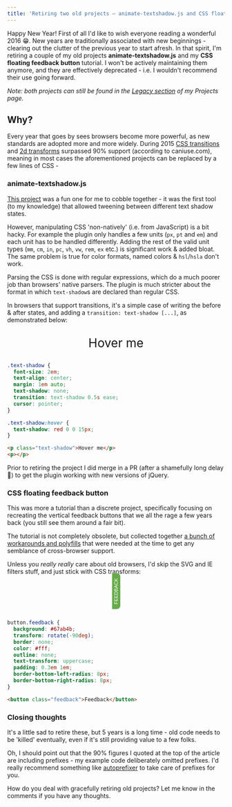 ```yaml
---
title: 'Retiring two old projects – animate-textshadow.js and CSS floating feedback button'
---
```


Happy New Year! First of all I'd like to wish everyone reading a wonderful 2016 😁. New years are traditionally associated with new beginnings - clearing out the clutter of the previous year to start afresh. In that spirit, I'm retiring a couple of my old projects **animate-textshadow.js** and my **CSS floating feedback button** tutorial. I won't be actively maintaining them anymore, and they are effectively deprecated - i.e. I wouldn't recommend their use going forward.

<!-- excerpt -->

_Note: both projects can still be found in the [Legacy section](/projects#legacy) of my Projects page._

## Why?

Every year that goes by sees browsers become more powerful, as new standards are adopted more and more widely. During 2015 [CSS transitions](http://caniuse.com/#feat=css-transitions) and [2d transforms](http://caniuse.com/#feat=transforms2d) surpassed 90% support (according to caniuse.com), meaning in most cases the aforementioned projects can be replaced by a few lines of CSS -

### animate-textshadow.js

[This project](https://web.archive.org/web/20150910071737/http://alexpeattie.com/projects/animate-textshadow/) was a fun one for me to cobble together - it was the first tool (to my knowledge) that allowed tweening between different text shadow states.

However, manipulating CSS 'non-natively' (i.e. from JavaScript) is a bit hacky. For example the plugin only handles a few units (`px`, `pt` and `em`) and each unit has to be handled differently. Adding the rest of the valid unit types (`mm`, `cm`, `in`, `pc`, `vh`, `vw`, `rem`, `ex` etc.) is significant work & added bloat. The same problem is true for color formats, named colors & `hsl`/`hsla` don't work.

Parsing the CSS is done with regular expressions, which do a much poorer job than browsers' native parsers. The plugin is much stricter about the format in which `text-shadow`s are declared than regular CSS.

In browsers that support transitions, it's a simple case of writing the before & after states, and adding a `transition: text-shadow [...]`, as demonstrated below:

<style>
.blog-TextShadowDemo {
  font-size: 2em;
  text-align: center;
  margin: 1em auto;
  text-shadow: none;
  transition: text-shadow 0.5s ease;
  cursor: pointer;
}

.blog-TextShadowDemo:hover {
  text-shadow: red 0 0 15px;
}
</style>
<p class='blog-TextShadowDemo'>Hover me</p>

```css
.text-shadow {
  font-size: 2em;
  text-align: center;
  margin: 1em auto;
  text-shadow: none;
  transition: text-shadow 0.5s ease;
  cursor: pointer;
}

.text-shadow:hover {
  text-shadow: red 0 0 15px;
}
```

```html
<p class="text-shadow">Hover me</p>
<p></p>
```

Prior to retiring the project I did merge in a PR (after a shamefully long delay 🙈) to get the plugin working with new versions of jQuery.

### CSS floating feedback button

This was more a tutorial than a discrete project, specifically focusing on recreating the vertical feedback buttons that we all the rage a few years back (you still see them around a fair bit).

The tutorial is not completely obsolete, but collected together [a bunch of workarounds and polyfills](https://web.archive.org/web/20150910072548/http://alexpeattie.com/projects/feedback_button/) that were needed at the time to get any semblance of cross-browser support.

Unless you _really really_ care about old browsers, I'd skip the SVG and IE filters stuff, and just stick with CSS transforms:

<style>
.blog-FeedbackBtnDemo {
  text-align: center;
  position: relative;
  margin: 2em 0 4em;
}

.blog-FeedbackBtnDemo .FeedbackBtnDemo-button {
  background: #67ab4b;
  transform: rotate(-90deg);
  border: none;
  color: #fff;
  text-transform: uppercase;
  font-size: 80%;
  outline: none;
  padding: 0.3em 1em;
  border-bottom-left-radius: 8px;
  border-bottom-right-radius: 8px;
}
</style>
<p class='blog-FeedbackBtnDemo'>
  <button class='FeedbackBtnDemo-button'>Feedback</button>
</p>

```css
button.feedback {
  background: #67ab4b;
  transform: rotate(-90deg);
  border: none;
  color: #fff;
  outline: none;
  text-transform: uppercase;
  padding: 0.3em 1em;
  border-bottom-left-radius: 8px;
  border-bottom-right-radius: 8px;
}
```

```html
<button class="feedback">Feedback</button>
```

### Closing thoughts

It's a little sad to retire these, but 5 years is a long time - old code needs to be 'killed' eventually, even if it's still providing value to a few folks.

Oh, I should point out that the 90% figures I quoted at the top of the article are including prefixes - my example code deliberately omitted prefixes. I'd really recommend something like [autoprefixer](https://github.com/postcss/autoprefixer) to take care of prefixes for you.

How do you deal with gracefully retiring old projects? Let me know in the comments if you have any thoughts.
